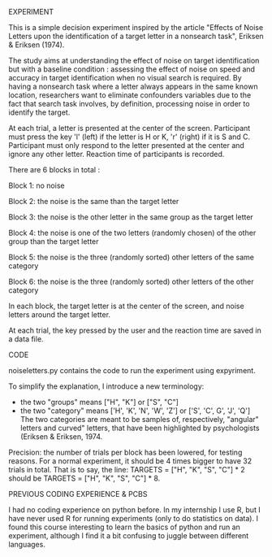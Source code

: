 EXPERIMENT

This is a simple decision experiment inspired by the article "Effects of Noise Letters upon the identification of a target letter in a nonsearch task", Eriksen & Eriksen (1974). 

The study aims at understanding the effect of noise on target identification but with a baseline condition : assessing the effect of noise on speed and accuracy in target identification when no visual search is required. By having a nonsearch task where a letter always appears in the same known location, researchers want to eliminate confounders variables due to the fact that search task involves, by definition, processing noise in order to identify the target.

At each trial, a letter is presented at the center of the screen. Participant must press the key 'l' (left) if the letter is H or K, 'r' (right) if it is S and C. Participant must only respond to the letter presented at the center and ignore any other letter. Reaction time of participants is recorded. 

There are 6 blocks in total : 

Block 1: no noise

Block 2: the noise is the same than the target letter

Block 3: the noise is the other letter in the same group as the target letter

Block 4: the noise is one of the two letters (randomly chosen) of the other group than the target letter

Block 5: the noise is the three (randomly sorted) other letters of the same category

Block 6: the noise is the three (randomly sorted) other letters of the other category


In each block, the target letter is at the center of the screen, and noise letters around the target letter.

At each trial, the key pressed by the user and the reaction time are saved in a data file. 

CODE 

noiseletters.py contains the code to run the experiment using expyriment. 

To simplify the explanation, I introduce a new terminology:
- the two "groups" means ["H", "K"] or ["S", "C"]
- the two "category" means ['H', 'K', 'N', 'W', 'Z'] or ['S', 'C', G', 'J', 'Q']
The two categories are meant to be samples of, respectively, "angular" letters and curved" letters, that have been highlighted by psychologists (Eriksen & Eriksen, 1974.

Precision: the number of trials per block has been lowered, for testing reasons. For a normal experiment, it should be 4 times bigger to have 32 trials in total. That is to say, the line:
	TARGETS = ["H", "K", "S", "C"] * 2
should be
	TARGETS = ["H", "K", "S", "C"] * 8.

PREVIOUS CODING EXPERIENCE & PCBS

I had no coding experience on python before. In my internship I use R, but I have never used R for running experiments (only to do statistics on data). I found this course interesting to learn the basics of python and run an experiment, although I find it a bit confusing to juggle between different languages. 



